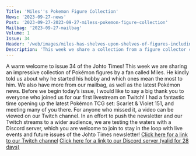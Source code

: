 ```yaml
---
Title: 'Miles''s Pokemon Figure Collection'
News: '2023-09-27-news'
Post: '2023-09-27-2023-09-27-miless-pokemon-figure-collection'
Mailbag: '2023-09-27-mailbag'
Volume: 1
Issue: 34
Header: '/web/images/miles-has-shelves-upon-shelves-of-figures-including-alolan-muk-scyther-articuno-mew-eevee-evolutions.jpeg'
Description: 'This week we share a collection from a figure collector called Miles, the latest Pokémon news, and more from the Johto Times mailbag!'
---
```

A warm welcome to issue 34 of the Johto Times! This week we are sharing an impressive collection of Pokémon figures by a fan called Miles. He kindly told us about why he started his hobby and which ones mean the most to him. We also have more from our mailbag, as well as the latest Pokémon news.
Before we begin today’s issue, I would like to say a big thank you to everyone who joined us for our first livestream on Twitch! I had a fantastic time opening up the latest Pokémon TCG set: Scarlet & Violet 151, and meeting many of you there. For anyone who missed it, a video can be viewed on our Twitch channel.
In an effort to push the newsletter and our Twitch streams to a wider audience, we are testing the waters with a Discord server, which you are welcome to join to stay in the loop with live events and future issues of the Johto Times newsletter!
[Click here for a link to our Twitch channel](https://www.twitch.tv/johtotimes)
[Click here for a link to our Discord server (valid for 28 days)](https://discord.gg/sS2F5EThS)
